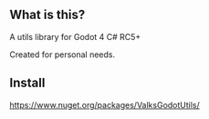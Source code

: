 ## What is this?
A utils library for Godot 4 C# RC5+

Created for personal needs.

## Install
https://www.nuget.org/packages/ValksGodotUtils/
